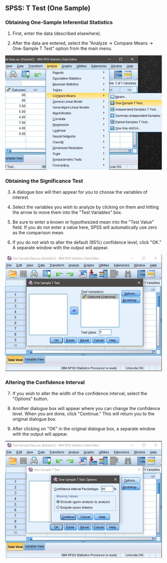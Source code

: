 ## SPSS: T Test (One Sample) 

### Obtaining One-Sample Inferential Statistics

 1. First, enter the data (described elsewhere). 

 2. After the data are entered, select the "Analyze → Compare Means → One-Sample T Test" option from the main menu.

<p align="center"><kbd><img src="onesample1.png"></kbd></p>

### Obtaining the Significance Test 

3. A dialogue box will then appear for you to choose the variables of interest. 

4. Select the variables you wish to analyze by clicking on them and hitting the arrow to move them into the "Test Variables" box.

5. Be sure to enter a known or hypothesized mean into the "Test Value" field. If you do not enter a value here, SPSS will automatically use zero as the comparison mean. 

6. If you do not wish to alter the default (95%) confidence level, click "OK." A separate window with the output will appear.

<p align="center"><kbd><img src="onesample2.png"></kbd></p>

### Altering the Confidence Interval

7. If you wish to alter the  width of the confidence interval, select the "Options" button.

8. Another dialogue box will appear where you can change the confidence level. When you are done, click "Continue." This will return you to the original dialogue box. 

9. After clicking on "OK" in the original dialogue box, a separate window with the output will appear.

<p align="center"><kbd><img src="onesample3.png"></kbd></p>
